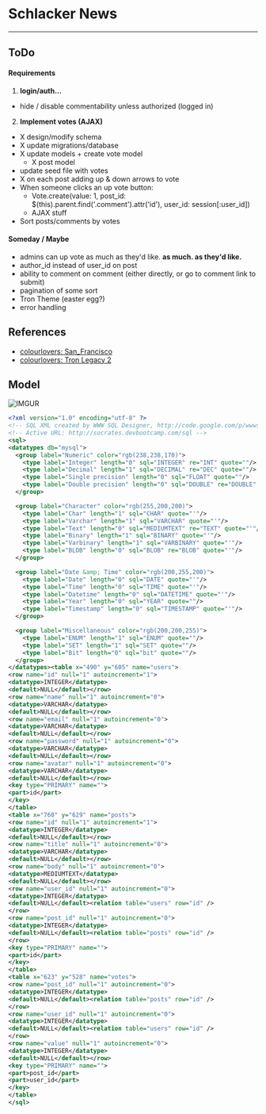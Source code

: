 # Schlacker News
---

## ToDo

#### Requirements
1. **login/auth…**
  - hide / disable commentability unless authorized (logged in)

2. **Implement votes (AJAX)**
  - X design/modify schema
  - X update migrations/database
  - X update models + create vote model
    - X post model
  - update seed file with votes
  - X on each post adding up & down arrows to vote
  - When someone clicks an up vote button:
    - Vote.create(value: 1, post_id: $(this).parent.find('.comment').attr('id'), user_id: session[:user_id])
    - AJAX stuff
  - Sort posts/comments by votes




#### Someday / Maybe
- admins can up vote as much as they'd like. **as much. as they'd like.**
- author_id instead of user_id on post
- ability to comment on comment (either directly, or go to comment link to submit)
- pagination of some sort
- Tron Theme (easter egg?)
- error handling

## References

- [colourlovers: San_Francisco](http://www.colourlovers.com/palette/576743/San_Francisco)
- [colourlovers: Tron Legacy 2](http://www.colourlovers.com/palette/1406402/Tron_Legacy_2)


## Model

![IMGUR](http://i.imgur.com/3hzXOaV.png)

``` XML
<?xml version="1.0" encoding="utf-8" ?>
<!-- SQL XML created by WWW SQL Designer, http://code.google.com/p/wwwsqldesigner/ -->
<!-- Active URL: http://socrates.devbootcamp.com/sql -->
<sql>
<datatypes db="mysql">
  <group label="Numeric" color="rgb(238,238,170)">
    <type label="Integer" length="0" sql="INTEGER" re="INT" quote=""/>
    <type label="Decimal" length="1" sql="DECIMAL" re="DEC" quote=""/>
    <type label="Single precision" length="0" sql="FLOAT" quote=""/>
    <type label="Double precision" length="0" sql="DOUBLE" re="DOUBLE" quote=""/>
  </group>

  <group label="Character" color="rgb(255,200,200)">
    <type label="Char" length="1" sql="CHAR" quote="'"/>
    <type label="Varchar" length="1" sql="VARCHAR" quote="'"/>
    <type label="Text" length="0" sql="MEDIUMTEXT" re="TEXT" quote="'"/>
    <type label="Binary" length="1" sql="BINARY" quote="'"/>
    <type label="Varbinary" length="1" sql="VARBINARY" quote="'"/>
    <type label="BLOB" length="0" sql="BLOB" re="BLOB" quote="'"/>
  </group>

  <group label="Date &amp; Time" color="rgb(200,255,200)">
    <type label="Date" length="0" sql="DATE" quote="'"/>
    <type label="Time" length="0" sql="TIME" quote="'"/>
    <type label="Datetime" length="0" sql="DATETIME" quote="'"/>
    <type label="Year" length="0" sql="YEAR" quote=""/>
    <type label="Timestamp" length="0" sql="TIMESTAMP" quote="'"/>
  </group>

  <group label="Miscellaneous" color="rgb(200,200,255)">
    <type label="ENUM" length="1" sql="ENUM" quote=""/>
    <type label="SET" length="1" sql="SET" quote=""/>
    <type label="Bit" length="0" sql="bit" quote=""/>
  </group>
</datatypes><table x="490" y="605" name="users">
<row name="id" null="1" autoincrement="1">
<datatype>INTEGER</datatype>
<default>NULL</default></row>
<row name="name" null="1" autoincrement="0">
<datatype>VARCHAR</datatype>
<default>NULL</default></row>
<row name="email" null="1" autoincrement="0">
<datatype>VARCHAR</datatype>
<default>NULL</default></row>
<row name="password" null="1" autoincrement="0">
<datatype>VARCHAR</datatype>
<default>NULL</default></row>
<row name="avatar" null="1" autoincrement="0">
<datatype>VARCHAR</datatype>
<default>NULL</default></row>
<key type="PRIMARY" name="">
<part>id</part>
</key>
</table>
<table x="760" y="629" name="posts">
<row name="id" null="1" autoincrement="1">
<datatype>INTEGER</datatype>
<default>NULL</default></row>
<row name="title" null="1" autoincrement="0">
<datatype>VARCHAR</datatype>
<default>NULL</default></row>
<row name="body" null="1" autoincrement="0">
<datatype>MEDIUMTEXT</datatype>
<default>NULL</default></row>
<row name="user_id" null="1" autoincrement="0">
<datatype>INTEGER</datatype>
<default>NULL</default><relation table="users" row="id" />
</row>
<row name="post_id" null="1" autoincrement="0">
<datatype>INTEGER</datatype>
<default>NULL</default><relation table="posts" row="id" />
</row>
<key type="PRIMARY" name="">
<part>id</part>
</key>
</table>
<table x="623" y="528" name="votes">
<row name="post_id" null="1" autoincrement="0">
<datatype>INTEGER</datatype>
<default>NULL</default><relation table="posts" row="id" />
</row>
<row name="user_id" null="1" autoincrement="0">
<datatype>INTEGER</datatype>
<default>NULL</default><relation table="users" row="id" />
</row>
<row name="value" null="1" autoincrement="0">
<datatype>INTEGER</datatype>
<default>NULL</default></row>
<key type="PRIMARY" name="">
<part>post_id</part>
<part>user_id</part>
</key>
</table>
</sql>
```